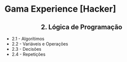 # Gama Experience [Hacker]

<h2 align="center">2. Lógica de Programação</h2>

- 2.1 - Algorítimos
- 2.2 - Variáveis e Operações
- 2.3 - Decisões
- 2.4 - Repetições
